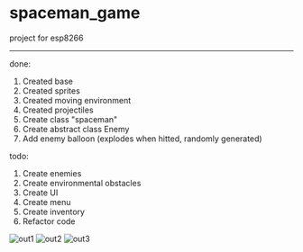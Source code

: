 # spaceman_game

project for esp8266

---

done:
1. Created base
2. Created sprites
3. Created moving environment
4. Created projectiles
5. Create class "spaceman"
6. Create abstract class Enemy
7. Add enemy balloon (explodes when hitted, randomly generated)

todo: 
1. Create enemies
2. Create environmental obstacles
3. Create UI
4. Create menu
5. Create inventory
6. Refactor code


![out1](https://github.com/anarakinson/spaceman_game/assets/82051121/19199f0d-7a9e-4e7c-9dd7-daebdbc741b0)
![out2](https://github.com/anarakinson/spaceman_game/assets/82051121/8c21df36-bb6c-4a73-b064-1a0a6f328255)
![out3](https://github.com/anarakinson/spaceman_game/assets/82051121/5c23073d-53cc-481d-a9c4-8ab66ba226b0)
